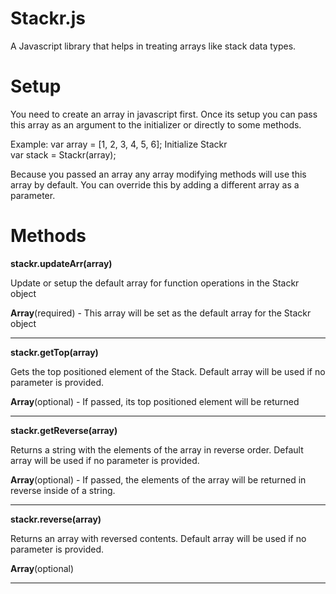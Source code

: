 # Stackr.js
A Javascript library that helps in treating arrays like stack data types.

# Setup

You need to create an array in javascript first. Once its setup you can pass this array as an argument
to the initializer or directly to some methods.

Example:
var array = [1, 2, 3, 4, 5, 6];
Initialize Stackr <br/>
var stack = Stackr(array);

Because you passed an array any array modifying methods will use this array by default. You can override this by adding
a different array as a parameter.

# Methods

**stackr.updateArr(array)**<br/>

Update or setup the default array for function operations in the Stackr object

**Array**(required) - This array will be set as the default array for the Stackr object

---------

**stackr.getTop(array)**<br/>

Gets the top positioned element of the Stack. Default array will be used if no parameter is provided. <br/>

**Array**(optional) - If passed, its top positioned element will be returned

----------------

**stackr.getReverse(array)**<br/>

Returns a string with the elements of the array in reverse order. Default array will be used if no parameter is provided. <br/>

**Array**(optional) - If passed, the elements of the array will be returned in reverse inside of a string.

----------------

**stackr.reverse(array)**<br/>

Returns an array with reversed contents. Default array will be used if no parameter is provided. <br/>

**Array**(optional)

----------------

